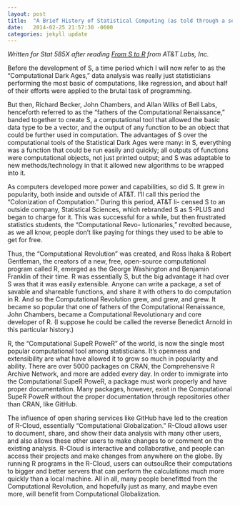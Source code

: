 ```yaml
---
layout: post
title:  "A Brief History of Statistical Computing (as told through a series of corny historical references)"
date:   2014-02-25 21:57:30 -0600
categories: jekyll update
---
```


*Written for Stat 585X after reading [From S to R](http://www.research.att.com/articles/featured_stories/2013_09/201309_SandR.html?fbid=qg6od6BDX3T) from AT&T Labs, Inc.*

Before the development of S, a time period which I will now refer to as the “Computational Dark Ages,” data analysis was really just statisticians performing the most basic of computations, like regression, and about half of their efforts were applied to the brutal task of programming.

But then, Richard Becker, John Chambers, and Allan Wilks of Bell Labs, henceforth referred to as the “fathers of the Computational Renaissance,” banded together to create S, a computational tool that allowed the basic data type to be a vector, and the output of any function to be an object that could be further used in computation. The advantages of S over the computational tools of the Statistical Dark Ages were many: in S, everything was a function that could be run easily and quickly; all outputs of functions were computational objects, not just printed output; and S was adaptable to new methods/technology in that it allowed new algorithms to be wrapped into it.

As computers developed more power and capabilities, so did S. It grew in popularity, both inside and outside of AT&T. I’ll call this period the “Colonization of Computation.” During this period, AT&T li- censed S to an outside company, Statistical Sciences, which rebranded S as S-PLUS and began to charge for it. This was successful for a while, but then frustrated statistics students, the “Computational Revo- lutionaries,” revolted because, as we all know, people don’t like paying for things they used to be able to get for free.

Thus, the “Computational Revolution” was created, and Ross Ihaka & Robert Gentleman, the creators of a new, free, open-source computational program called R, emerged as the George Washington and Benjamin Franklin of their time. R was essentially S, but the big advantage it had over S was that it was easily extensible. Anyone can write a package, a set of savable and shareable functions, and share it with others to do computation in R. And so the Computational Revolution grew, and grew, and grew. It became so popular that one of fathers of the Computational Renaissance, John Chambers, became a Computational Revolutionary and core developer of R. (I suppose he could be called the reverse Benedict Arnold in this particular history.) 

 R, the “Computational SupeR PoweR” of the world, is now the single most popular computational tool among statisticians. It’s openness and extensibility are what have allowed it to grow so much in popularity and ability. There are over 5000 packages on CRAN, the Comprehensive R Archive Network, and more are added every day. In order to immigrate into the Computational SupeR PoweR, a package must work properly and have proper documentation. Many packages, however, exist in the Computational SupeR PoweR without the proper documentation through repositories other than CRAN, like GitHub.
 
The influence of open sharing services like GitHub have led to the creation of R-Cloud, essentially “Computational Globalization.” R-Cloud allows user to document, share, and show their data analysis with many other users, and also allows these other users to make changes to or comment on the existing analysis. R-Cloud is interactive and collaborative, and people can access their projects and make changes from anywhere on the globe. By running R programs in the R-Cloud, users can outsouRce their computations to bigger and better servers that can perform the calculations much more quickly than a local machine. All in all, many people benefitted from the Computational Revolution, and hopefully just as many, and maybe even more, will benefit from Computational Globalization.